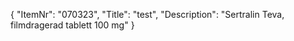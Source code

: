 {
  "ItemNr": "070323",
  "Title": "test",
  "Description": "Sertralin Teva, filmdragerad tablett 100 mg"
}